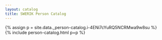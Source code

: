 ```yaml
---
layout: catalog
title: SWERIK Person Catalog
---
```

{% assign p = site.data._person-catalog.i-4ENi7cYuRQ5NCRMwa9w8su %}
{% include person-catalog.html p=p %}

